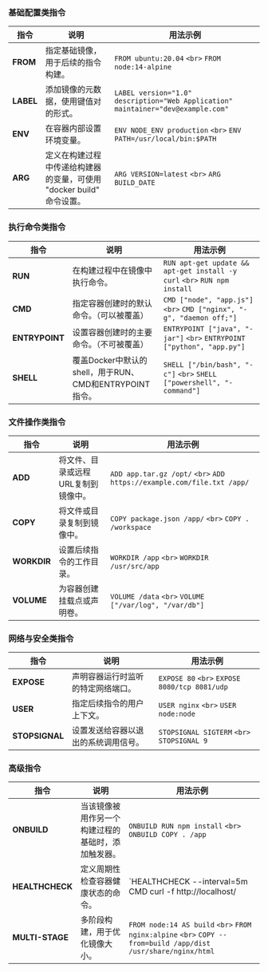 
### 基础配置类指令

| 指令         | 说明                                         | 用法示例                                                                             |
| ---------- | ------------------------------------------ | -------------------------------------------------------------------------------- |
| **FROM**   | 指定基础镜像，用于后续的指令构建。                          | `FROM ubuntu:20.04` `<br>` `FROM node:14-alpine`                                 |
| **LABEL**  | 添加镜像的元数据，使用键值对的形式。                         | `LABEL version="1.0" description="Web Application" maintainer="dev@example.com"` |
| **ENV**    | 在容器内部设置环境变量。                               | `ENV NODE_ENV production` `<br>` `ENV PATH=/usr/local/bin:$PATH`                 |
| **ARG**    | 定义在构建过程中传递给构建器的变量，可使用 "docker build" 命令设置。 | `ARG VERSION=latest` `<br>` `ARG BUILD_DATE`                                     |

### 执行命令类指令

| 指令                 | 说明                                                    | 用法示例                                                                       |
| -------------------- | ------------------------------------------------------- | ------------------------------------------------------------------------------ |
| **RUN**        | 在构建过程中在镜像中执行命令。                          | `RUN apt-get update && apt-get install -y curl` `<br>` `RUN npm install` |
| **CMD**        | 指定容器创建时的默认命令。（可以被覆盖）                | `CMD ["node", "app.js"]` `<br>` `CMD ["nginx", "-g", "daemon off;"]`     |
| **ENTRYPOINT** | 设置容器创建时的主要命令。（不可被覆盖）                | `ENTRYPOINT ["java", "-jar"]` `<br>` `ENTRYPOINT ["python", "app.py"]`   |
| **SHELL**      | 覆盖Docker中默认的shell，用于RUN、CMD和ENTRYPOINT指令。 | `SHELL ["/bin/bash", "-c"]` `<br>` `SHELL ["powershell", "-command"]`    |

### 文件操作类指令

| 指令              | 说明                                | 用法示例                                                                     |
| ----------------- | ----------------------------------- | ---------------------------------------------------------------------------- |
| **ADD**     | 将文件、目录或远程URL复制到镜像中。 | `ADD app.tar.gz /opt/` `<br>` `ADD https://example.com/file.txt /app/` |
| **COPY**    | 将文件或目录复制到镜像中。          | `COPY package.json /app/` `<br>` `COPY . /workspace`                   |
| **WORKDIR** | 设置后续指令的工作目录。            | `WORKDIR /app` `<br>` `WORKDIR /usr/src/app`                           |
| **VOLUME**  | 为容器创建挂载点或声明卷。          | `VOLUME /data` `<br>` `VOLUME ["/var/log", "/var/db"]`                 |

### 网络与安全类指令

| 指令             | 说明                 | 用法示例                                          |
| -------------- | ------------------ | --------------------------------------------- |
| **EXPOSE**     | 声明容器运行时监听的特定网络端口。  | `EXPOSE 80` `<br>` `EXPOSE 8080/tcp 8081/udp` |
| **USER**       | 指定后续指令的用户上下文。      | `USER nginx` `<br>` `USER node:node`          |
| **STOPSIGNAL** | 设置发送给容器以退出的系统调用信号。 | `STOPSIGNAL SIGTERM` `<br>` `STOPSIGNAL 9`    |

### 高级指令

| 指令              | 说明                        | 用法示例                                                                                                          |
| --------------- | ------------------------- | ------------------------------------------------------------------------------------------------------------- |
| **ONBUILD**     | 当该镜像被用作另一个构建过程的基础时，添加触发器。 | `ONBUILD RUN npm install` `<br>` `ONBUILD COPY . /app`                                                        |
| **HEALTHCHECK** | 定义周期性检查容器健康状态的命令。         | `HEALTHCHECK --interval=5m CMD curl -f http://localhost/                                                      |
| **MULTI-STAGE** | 多阶段构建，用于优化镜像大小。           | `FROM node:14 AS build` `<br>` `FROM nginx:alpine` `<br>` `COPY --from=build /app/dist /usr/share/nginx/html` |

